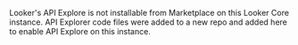 Looker's API Explore is not installable from Marketplace on this Looker Core instance.  API Explorer code files were added to a new repo and added here to enable API Explore on this instance.
